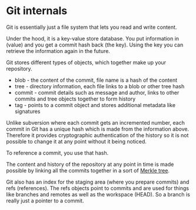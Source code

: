 # Git internals

Git is essentially just a file system that lets you read and write content.

Under the hood, it is a key-value store database. You put information in
(value) and you get a commit hash back (the key). Using the key you can
retrieve the information again in the future.

Git stores different types of objects, which together make up your repository.

* blob - the content of the commit, file name is a hash of the content
* tree - directory information, each file links to a blob or other tree hash
* commit - commit details such as message and author, links to other commits and
  tree objects together to form history
* tag - points to a commit object and stores additional metadata like
  signatures

Unlike subversion where each commit gets an incremented number, each commit in
Git has a unique hash which is made from the information above. Therefore it
provides cryptographic authentication of the history so it is not possible to
change it at any point without it being noticed.

To reference a commit, you use that hash.

The content and history of the repository at any point in time is made possible
by linking all the commits together in a sort of [Merkle
tree](https://en.wikipedia.org/wiki/Merkle_tree).

Git also has an index for the staging area (where you prepare commits) and
refs (references). The refs objects point to commits and are used for things
like branches and remotes as well as the workspace (HEAD). So a branch is
really just a pointer to a commit.

